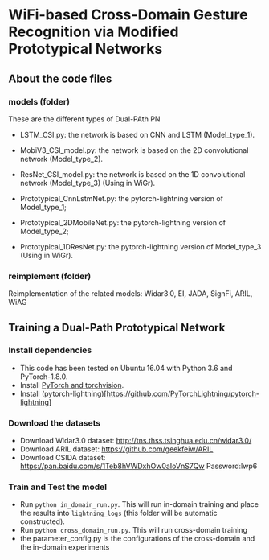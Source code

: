 # WiFi-based Cross-Domain Gesture Recognition via Modified Prototypical Networks

## About the code files

### models (folder)
These are the different types of Dual-PAth PN
* LSTM_CSI.py: the network is based on CNN and LSTM (Model_type_1).
* MobiV3_CSI_model.py: the network is based on the 2D convolutional network (Model_type_2).
* ResNet_CSI_model.py: the network is based on the 1D convolutional network (Model_type_3) (Using in WiGr).

* Prototypical_CnnLstmNet.py: the pytorch-lightning version of Model_type_1;
* Prototypical_2DMobileNet.py: the pytorch-lightning version of Model_type_2;
* Prototypical_1DResNet.py: the pytorch-lightning version of Model_type_3 (Using in WiGr).

### reimplement (folder)
Reimplementation of the related models: Widar3.0, EI, JADA, SignFi, ARIL, WiAG

## Training a Dual-Path Prototypical Network

### Install dependencies

* This code has been tested on Ubuntu 16.04 with Python 3.6 and PyTorch-1.8.0.
* Install [PyTorch and torchvision](http://pytorch.org/).
* Install (pytorch-lightning)[https://github.com/PyTorchLightning/pytorch-lightning]

### Download the datasets

* Download Widar3.0 dataset: http://tns.thss.tsinghua.edu.cn/widar3.0/
* Download ARIL dataset: https://github.com/geekfeiw/ARIL
* Download CSIDA dataset: https://pan.baidu.com/s/1Teb8hVWDxhOw0aIoVnS7Qw Password:lwp6 


### Train and Test the model

* Run `python in_domain_run.py`. This will run in-domain training and place the results into `lightning_logs` (this folder will be automatic constructed).
* Run `python cross_domain_run.py`. This will run cross-domain training
* the parameter_config.py is the configurations of the cross-domain and the in-domain experiments

